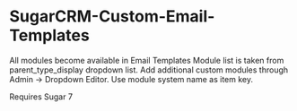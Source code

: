 # SugarCRM-Custom-Email-Templates

All modules become available in Email Templates
Module list is taken from parent_type_display dropdown list.
Add additional custom modules through Admin -> Dropdown Editor.
Use module system name as item key.

Requires Sugar 7
